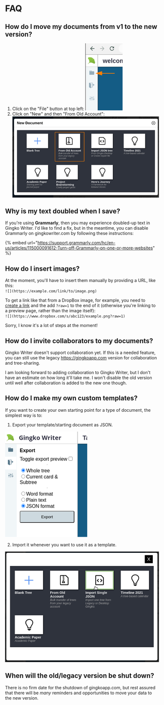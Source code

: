 # FAQ

## How do I move my documents from v1 to the new version?

1. Click on the "File" button at top left:  ![](.gitbook/assets/2021-02-25_11-01.png) 
2. Click on "New" and then "From Old Account":  ![](.gitbook/assets/2021-02-25_11-01_1.png) 

## Why is my text doubled when I save?

If you're using **Grammarly**, then you may experience doubled-up text in Gingko Writer. I'd like to find a fix, but in the meantime, you can disable Grammarly on gingkowriter.com by following these instructions:

{% embed url="https://support.grammarly.com/hc/en-us/articles/115000091612-Turn-off-Grammarly-on-one-or-more-websites" %}

## How do I insert images?

At the moment, you'll have to insert them manually by providing a URL, like this:  
`![](https://example.com/link/to/image.png)`

To get a link like that from a DropBox image, for example, you need to [create a link](https://help.dropbox.com/files-folders/share/force-download) and the add `?raw=1` to the end of it \(otherwise you're linking to a preview page, rather than the image itself\):  
`![](https://www.dropbox.com/s/abc123/example.png?raw=1)`

Sorry, I know it's a lot of steps at the moment!

## How do I invite collaborators to my documents?

Gingko Writer doesn't support collaboration yet. If this is a needed feature, you can still use the legacy https://gingkoapp.com version for collaboration and tree-sharing.

I am looking forward to adding collaboration to Gingko Writer, but I don't have an estimate on how long it'll take me. I won't disable the old version until well after collaboration is added to the new one though.

## How do I make my own custom templates?

If you want to create your own starting point for a type of document, the simplest way is to:

1. Export your template/starting document as JSON.

![Step 1: Export template document as JSON](.gitbook/assets/screenshot_2021-01-28_18-42-19.png)

2. Import it whenever you want to use it as a template.

![Step 2: Import your template file](.gitbook/assets/import-single-json.png)

## When will the old/legacy version be shut down?

There is no firm date for the shutdown of gingkoapp.com, but rest assured that there will be _many_ reminders and opportunities to move your data to the new version.



